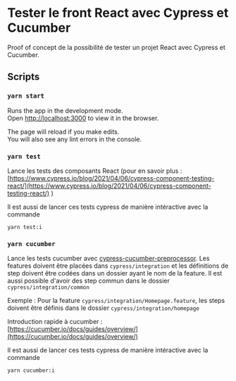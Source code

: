 # Tester le front React avec Cypress et Cucumber

Proof of concept de la possibilité de tester un projet React avec Cypress et Cucumber.

## Scripts

### `yarn start`

Runs the app in the development mode.\
Open [http://localhost:3000](http://localhost:3000) to view it in the browser.

The page will reload if you make edits.\
You will also see any lint errors in the console.

### `yarn test`

Lance les tests des composants React (pour en savoir plus : [https://www.cypress.io/blog/2021/04/06/cypress-component-testing-react/](https://www.cypress.io/blog/2021/04/06/cypress-component-testing-react/) )

Il est aussi de lancer ces tests cypress de manière intéractive avec la commande
```
yarn test:i
```

### `yarn cucumber`

Lance les tests cucumber avec [cypress-cucumber-preprocessor](https://www.npmjs.com/package/cypress-cucumber-preprocessor). Les features doivent être placées dans `cypress/integration` et les définitions de step doivent être codées dans un dossier ayant le nom de la feature. Il est aussi possible d'avoir des step commun dans le dossier `cypress/integration/common`

Exemple : Pour la feature `cypress/integration/Homepage.feature`, les steps doivent être définis dans le dossier `cypress/integration/homepage`

Introduction rapide à cucumber : [https://cucumber.io/docs/guides/overview/](https://cucumber.io/docs/guides/overview/)

Il est aussi de lancer ces tests cypress de manière intéractive avec la commande
```
yarn cucumber:i
```